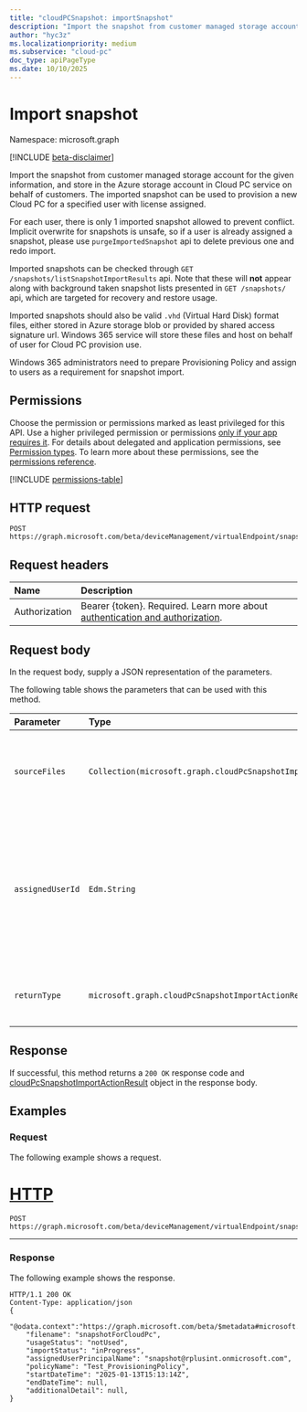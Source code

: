 ```yaml
---
title: "cloudPCSnapshot: importSnapshot"
description: "Import the snapshot from customer managed storage account for the given information, and store in the Azure storage account in Cloud PC service on behalf of customers. The imported snapshot can be used to provision a new Cloud PC for a specified user with license assigned."
author: "hyc3z"
ms.localizationpriority: medium
ms.subservice: "cloud-pc"
doc_type: apiPageType
ms.date: 10/10/2025
---
```


# Import snapshot
Namespace: microsoft.graph

[!INCLUDE [beta-disclaimer](../../includes/beta-disclaimer.md)]

Import the snapshot from customer managed storage account for the given information, and store in the Azure storage account in Cloud PC service on behalf of customers. The imported snapshot can be used to provision a new Cloud PC for a specified user with license assigned.

For each user, there is only 1 imported snapshot allowed to prevent conflict. Implicit overwrite for snapshots is unsafe, so if a user is already assigned a snapshot, please use `purgeImportedSnapshot` api to delete previous one and redo import.

Imported snapshots can be checked through `GET /snapshots/listSnapshotImportResults` api. Note that these will **not** appear along with background taken snapshot lists presented in `GET /snapshots/` api, which are targeted for recovery and restore usage.

Imported snapshots should also be valid `.vhd` (Virtual Hard Disk) format files, either stored in Azure storage blob or provided by shared access signature url. Windows 365 service will store these files and host on behalf of user for Cloud PC provision use.

Windows 365 administrators need to prepare Provisioning Policy and assign to users as a requirement for snapshot import.

## Permissions
Choose the permission or permissions marked as least privileged for this API. Use a higher privileged permission or permissions [only if your app requires it](/graph/permissions-overview#best-practices-for-using-microsoft-graph-permissions). For details about delegated and application permissions, see [Permission types](/graph/permissions-overview#permission-types). To learn more about these permissions, see the [permissions reference](/graph/permissions-reference).

<!-- { "blockType": "permissions", "name": "cloudpcsnapshot_getsubscriptions" } -->
[!INCLUDE [permissions-table](../includes/permissions/cloudpcsnapshot-getsubscriptions-permissions.md)]

## HTTP request

<!-- {
  "blockType": "ignored"
}
-->
``` http
POST https://graph.microsoft.com/beta/deviceManagement/virtualEndpoint/snapshots/importSnapshot
```

## Request headers
|Name|Description|
|:---|:---|
|Authorization|Bearer {token}. Required. Learn more about [authentication and authorization](/graph/auth/auth-concepts).|

## Request body
In the request body, supply a JSON representation of the parameters.

The following table shows the parameters that can be used with this method.

| Parameter | Type              | Description                                                                                            |
|:----------|:------------------|:-------------------------------------------------------------------------------------------------------|
| `sourceFiles`   | `Collection(microsoft.graph.cloudPcSnapshotImportActionDetail)`                                                     | The detailed source information for the files to be imported.                                                                                        |
| `assignedUserId`     | `Edm.String`   | The unique identifier for the snapshot assigned user, who will be using the imported snapshot to provision new Cloud PC.                                                                            |
| `returnType`       | `microsoft.graph.cloudPcSnapshotImportActionResult`                             | The result of the snapshot import action.                                                               |


## Response

If successful, this method returns a `200 OK` response code and [cloudPcSnapshotImportActionResult](../resources/cloudpcsnapshotimportactionresult.md) object in the response body.

## Examples

### Request

The following example shows a request.


# [HTTP](#tab/http)
<!-- {
  "blockType": "request",
  "name": "post_importsnapshot"
}
-->
``` http
POST https://graph.microsoft.com/beta/deviceManagement/virtualEndpoint/snapshots/importSnapshot
```

---

### Response

The following example shows the response.

<!-- {
  "blockType": "response",
  "truncated": true,
  "@odata.type": "microsoft.graph.cloudPcSnapshotImportActionResult"
}
-->
``` http
HTTP/1.1 200 OK
Content-Type: application/json
{
    "@odata.context":"https://graph.microsoft.com/beta/$metadata#microsoft.graph.cloudPcSnapshotImportActionResult",
    "filename": "snapshotForCloudPc",
    "usageStatus": "notUsed",
    "importStatus": "inProgress",
    "assignedUserPrincipalName": "snapshot@rplusint.onmicrosoft.com",
    "policyName": "Test_ProvisioningPolicy",
    "startDateTime": "2025-01-13T15:13:14Z",
    "endDateTime": null,
    "additionalDetail": null,
}
```

